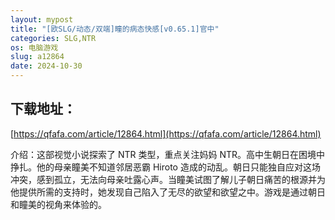 ```yaml
---
layout: mypost
title: "[欧SLG/动态/双端]瞳的病态快感[v0.65.1]官中"
categories: SLG,NTR
os: 电脑游戏
slug: a12864
date: 2024-10-30
---
```


## 下载地址：

[https://qfafa.com/article/12864.html](https://qfafa.com/article/12864.html)

介绍：这部视觉小说探索了 NTR 类型，重点关注妈妈 NTR。高中生朝日在困境中挣扎。他的母亲瞳美不知道邻居恶霸 Hiroto 造成的动乱。朝日只能独自应对这场冲突，感到孤立，无法向母亲吐露心声。当瞳美试图了解儿子朝日痛苦的根源并为他提供所需的支持时，她发现自己陷入了无尽的欲望和欲望之中。游戏是通过朝日和瞳美的视角来体验的。